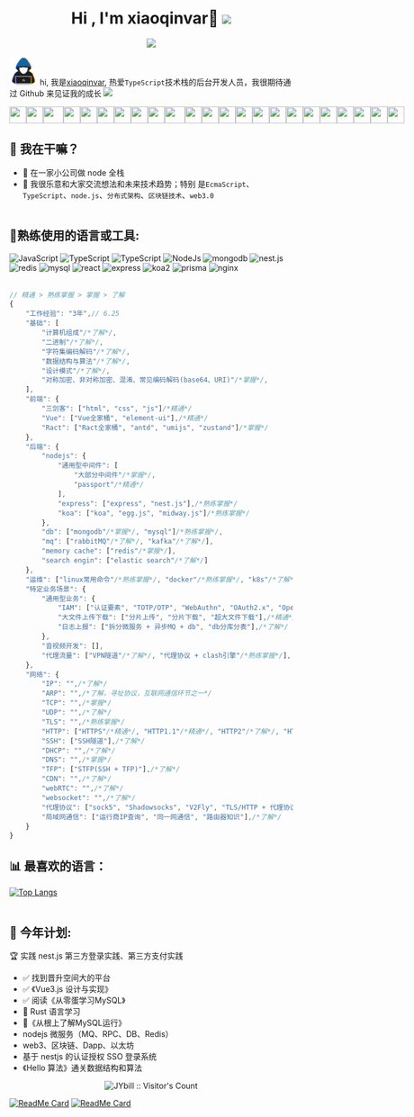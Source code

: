 <h1 align="center"><b>Hi , I'm xiaoqinvar🐸 </b><img src="https://media.giphy.com/media/hvRJCLFzcasrR4ia7z/giphy.gif" width="35"></h1>
<p align="center">
  <a href="https://github.com/DenverCoder1/readme-typing-svg"><img src="https://readme-typing-svg.herokuapp.com?font=Time+New+Roman&color=cyan&size=25&center=true&vCenter=true&width=600&height=100&lines=Assalamu+O+Alaikum+Warahmatullah..&hearts;++;Self-taught+Front-End+Developer,;Computer+Science+Student,;CTF+Newbie,;Active+Learner/Researcher,;Love+to+learn+new+stuffs..<3"></a>
</p>

<picture><img src = "https://github.com/0xAbdulKhalid/0xAbdulKhalid/raw/main/assets/mdImages/about_me.gif" width = 50px></picture>
hi, 我是[xiaoqinvar](https://github.com/JYbill/), 热爱`TypeScript`技术栈的后台开发人员，我很期待通过
Github 来见证我的成长
<img src="https://user-images.githubusercontent.com/73097560/115834477-dbab4500-a447-11eb-908a-139a6edaec5c.gif" />

<div style="display: flex;">
    <img src="https://cultofthepartyparrot.com/parrots/hd/githubparrot.gif" width="30" height="30"/>
    <img src="https://cultofthepartyparrot.com/flags/hd/indiaparrot.gif" width="30" height="30"/>
    <img src="https://cultofthepartyparrot.com/parrots/asyncparrot.gif" width="36" height="30"/>
    <img src="https://cultofthepartyparrot.com/parrots/hd/60fpsparrot.gif" width="30" height="30"/>
    <img src="https://cultofthepartyparrot.com/parrots/hd/jumpingparrot.gif" width="30" height="30"/>
    <img src="https://cultofthepartyparrot.com/parrots/hd/opensourceparrot.gif" width="30" height="30"/>
    <img src="https://cultofthepartyparrot.com/parrots/hd/dealwithitnowparrot.gif" width="30" height="30"/>
    <img src="https://cultofthepartyparrot.com/parrots/hd/hypnoparrotlight.gif" width="30" height="30"/>
    <img src="https://cultofthepartyparrot.com/parrots/databaseparrot.gif" width="30" height="30"/>
    <img src="https://cultofthepartyparrot.com/parrots/fixparrot.gif" width="36" height="30"/>
    <img src="https://cultofthepartyparrot.com/parrots/hd/laptop_parrot.gif" width="30" height="30"/>
    <img src="https://cultofthepartyparrot.com/parrots/hd/spinningparrot.gif" width="30" height="30"/>
    <img src="https://cultofthepartyparrot.com/parrots/hd/levitationparrot.gif" width="30" height="30"/>
    <img src="https://cultofthepartyparrot.com/parrots/hd/meldparrot.gif" width="30" height="30"/>
    <img src="https://cultofthepartyparrot.com/parrots/slomoparrot.gif" width="30" height="30"/>
    <img src="https://cultofthepartyparrot.com/parrots/hd/moonwalkingparrot.gif" width="30" height="30"/>
    <img src="https://cultofthepartyparrot.com/parrots/hd/stableparrot.gif" width="30" height="30"/>
    <img src="https://cultofthepartyparrot.com/parrots/hd/scienceparrot.gif" width="30" height="30"/>
    <img src="https://cultofthepartyparrot.com/parrots/hd/pirateparrot.gif" width="30" height="30"/>
    <img src="https://cultofthepartyparrot.com/parrots/hd/footballparrot.gif" width="30" height="30"/>
    <img src="https://cultofthepartyparrot.com/parrots/hd/illuminatiparrot.gif" width="30" height="30"/>
    <img src="https://cultofthepartyparrot.com/parrots/hd/hypnoparrotdark.gif" width="30" height="30"/>
    <img src="https://cultofthepartyparrot.com/parrots/hd/mustacheparrot.gif" width="30" height="30"/>
</div>

## 🤔️ 我在干嘛？

- 💼 在一家小公司做 node 全栈
- 💬 我很乐意和大家交流想法和未来技术趋势；特别
  是`EcmaScript`、`TypeScript`、`node.js`、`分布式架构`、`区块链技术`、`web3.0` <br/><br/>

## 🔧**熟练使用的语言或工具:**

<img alt="JavaScript" src="https://img.shields.io/badge/-JavaScript-yellow?logo=JavaScript&logoColor=black">
<img alt="TypeScript" src="https://img.shields.io/badge/-TypeScript-blue?logo=Typescript&logoColor=black">
<img alt="TypeScript" src="https://img.shields.io/badge/-Vue.js-black?logo=Vue.js&logoColor=green">
<img alt="NodeJs" src="https://img.shields.io/badge/-NodeJS-green?logo=node.js&Color=white">
<img alt="mongodb" src="https://img.shields.io/badge/-mongoDb-green?logo=mongodb&logoColor=white">
<img alt="nest.js" src="https://img.shields.io/badge/-nest.js-black?logo=nestjs&logoColor=red">
<img alt="redis" src="https://img.shields.io/badge/-redis-black?logo=redis&logoColor=red">
<img alt="mysql" src="https://img.shields.io/badge/-mysql-white?logo=mysql&logoColor=blue">
<img alt="react" src="https://img.shields.io/badge/-react-black?logo=react&logoColor=blue">
<img alt="express" src="https://img.shields.io/badge/-express-white?logo=express&logoColor=black">
<img alt="koa2" src="https://img.shields.io/badge/-koa2-white?logo=koa&logoColor=black">
<img alt="prisma" src="https://img.shields.io/badge/-prisma-white?logo=prisma&logoColor=black">
<img alt="nginx" src="https://img.shields.io/badge/-nginx-white?logo=nginx&logoColor=green">
<br/><br/>

```typescript
// 精通 > 熟练掌握 > 掌握 > 了解
{
	"工作经验": "3年",// 6.25
	"基础": [
		"计算机组成"/*了解*/, 
		"二进制"/*了解*/, 
		"字符集编码解码"/*了解*/, 
		"数据结构与算法"/*了解*/,
		"设计模式"/*了解*/,
		"对称加密、非对称加密、混淆、常见编码解码(base64、URI)"/*掌握*/,
	],
	"前端": {
		"三剑客": ["html", "css", "js"]/*精通*/
		"Vue": ["Vue全家桶", "element-ui"],/*精通*/
		"Ract": ["Ract全家桶", "antd", "umijs", "zustand"]/*掌握*/
	},
	"后端": {
		"nodejs": {
			"通用型中间件": [
				"大部分中间件"/*掌握*/, 
				"passport"/*精通*/
			],
			"express": ["express", "nest.js"],/*熟练掌握*/
			"koa": ["koa", "egg.js", "midway.js"]/*熟练掌握*/
		},
		"db": ["mongodb"/*掌握*/, "mysql"]/*熟练掌握*/,
		"mq": ["rabbitMQ"/*了解*/, "kafka"/*了解*/],
		"memory cache": ["redis"/*掌握*/],
		"search engin": ["elastic search"/*了解*/]
	},
	"运维": ["linux常用命令"/*熟练掌握*/, "docker"/*熟练掌握*/, "k8s"/*了解*/, "k3s"/*了解*/],
	"特定业务场景": {
		"通用型业务": {
			"IAM": ["认证要素", "TOTP/OTP", "WebAuthn", "OAuth2.x", "OpenID Connect(OIDC)", "RBAC/ABAC/ReBAC...", "JWT(对称/非对称加密签名)", "SSO"]/*熟练*/
			"大文件上传下载": ["分片上传", "分片下载", "超大文件下载"],/*精通*/
			"日志上报": ["拆分微服务 + 异步MQ + db", "db分库分表"],/*了解*/
		},
		"音视频开发": [],
		"代理流量": ["VPN隧道"/*了解*/, "代理协议 + clash引擎"/*熟练掌握*/],
	},
	"网络": {
		"IP": "",/*了解*/
		"ARP": "",/*了解，寻址协议，互联网通信环节之一*/
		"TCP": "",/*掌握*/
		"UDP": "",/*了解*/
		"TLS": "",/*熟练掌握*/
		"HTTP": ["HTTPS"/*精通*/, "HTTP1.1"/*精通*/, "HTTP2"/*了解*/, "HTTP3/QUIC"/*了解*/],
		"SSH": ["SSH隧道"],/*了解*/
		"DHCP": "",/*了解*/
		"DNS": "",/*掌握*/
		"TFP": ["STFP(SSH + TFP)"],/*了解*/
		"CDN": "",/*了解*/
		"webRTC": "",/*了解*/
		"websocket": "",/*了解*/
		"代理协议": ["sock5", "Shadowsocks", "V2Fly", "TLS/HTTP + 代理协议组合"],/*了解*/
		"局域网通信": ["运行商IP查询", "同一网通信", "路由器知识"],/*了解*/
	}
}
```

## 📊 **最喜欢的语言：**

[![Top Langs](https://github-readme-stats.vercel.app/api/top-langs/?username=anuraghazra&layout=compact&hide=html,css)](https://github.com/anuraghazra/github-readme-stats)
<br/><br/>

## 🚧 **今年计划:**

<!-- TODO-IST:START -->

🏆 实践 nest.js 第三方登录实践、第三方支付实践

- ✅ 找到晋升空间大的平台
- ✅ 《Vue3.js 设计与实现》
- ✅ 阅读《从零蛋学习MySQL》
- 👀 Rust 语言学习
- 👀《从根上了解MySQL运行》
- nodejs 微服务（MQ、RPC、DB、Redis）
- web3、区块链、Dapp、以太坊
- 基于 nestjs 的认证授权 SSO 登录系统
- 《Hello 算法》通关数据结构和算法

<p align="center"><img src="https://profile-counter.glitch.me/{JYbill}/count.svg" alt="JYbill :: Visitor's Count" /></p>

[![ReadMe Card](https://github-readme-stats.vercel.app/api/pin/?username=JYbill&repo=xqv-solution&show_owner=true)](https://github.com/JYbill/xqv-solution)
[![ReadMe Card](https://github-readme-stats.vercel.app/api/pin/?username=JYbill&repo=passport-combine-casbin&show_owner=true)](https://github.com/JYbill/passport-combine-casbin)
